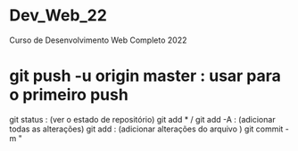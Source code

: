 # Dev_Web_22
 Curso de Desenvolvimento Web Completo 2022 

# git push -u origin master    : usar para o primeiro push



git status : (ver o estado de repositório)
git add * / git add -A : (adicionar todas as alterações)
git add <namefile> : (adicionar alterações do arquivo <namefile>)
git commit -m "<title>" : (ver o estado de repositório)
git push : (empurrar, mandar para nuvem)

git pull : (puxar, tirar da nuvem)



auxiliares : 

git rm --cached <file>
git restore
git log
git pull origin <branchname>
git branch : (list das branches)
*/
